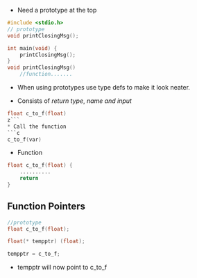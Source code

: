 * Need a prototype at the top
```c
#include <stdio.h>
// prototype
void printClosingMsg();

int main(void) { 
	printClosingMsg();
}
void printClosingMsg()
	//function.......
```
* When using prototypes use type defs to make it look neater. 

* Consists of *return* *type*, *name and input*
```c
float c_to_f(float)
z```
* Call the function
```c
c_to_f(var)
```
* Function
```c
float c_to_f(float) {
	..........
	return
} 
```
## Function Pointers
```c
//prototype
float c_to_f(float);

float(* tempptr) (float);

tempptr = c_to_f;
```
* tempptr will now point to c_to_f